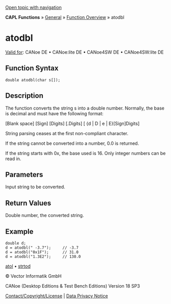 [Open topic with navigation](../../../../../CANoeDEFamily.htm#Topics/CAPLFunctions/Other/Functions/CAPLfunctionAtodbl.md)

**CAPL Functions** » [General](../CAPLGeneralStartPage.md) » [Function Overview](../CAPLfunctionsGeneralOverview.md) » atodbl

# atodbl

[Valid for](../../../Shared/FeatureAvailability.md): CANoe DE • CANoe:lite DE • CANoe4SW DE • CANoe4SW:lite DE

## Function Syntax

```plaintext
double atodbl(char s[]);
```

## Description

The function converts the string s into a double number. Normally, the base is decimal and must have the following format:

[Blank space] [Sign] [Digits] [.Digits] [ {d | D | e | E}[Sign]Digits]

String parsing ceases at the first non-compliant character.

If the string cannot be converted into a number, 0.0 is returned.

If the string starts with 0x, the base used is 16. Only integer numbers can be read in.

## Parameters

Input string to be converted.

## Return Values

Double number, the converted string.

## Example

```plaintext
double d;
d = atodbl(" -3.7");     // -3.7
d = atodbl("0x1F");      // 31.0
d = atodbl("1.3E2");     // 130.0
```

[atol](CAPLfunctionAtol.md) • [strtod](CAPLfunctionStrtod.md)

© Vector Informatik GmbH

CANoe (Desktop Editions & Test Bench Editions) Version 18 SP3

[Contact/Copyright/License](../../../Shared/ContactCopyrightLicense.md) | [Data Privacy Notice](https://www.vector.com/int/en/company/get-info/privacy-policy/)